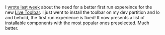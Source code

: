 I [wrote last
week](http://devhawk.net/2006/03/10/Hawk+Eye+On+Live+Toolbar+First+Run+Experience.aspx)
about the need for a better first run expereince for the new [Live
Toolbar](http://toolbar.live.com). I just went to install the toolbar on
my dev partition and lo and behold, the first run experience is fixed!
It now presents a list of installable components with the most popular
ones preselected. Much better.
